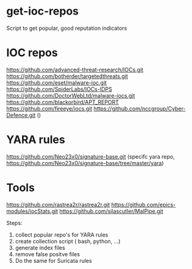 # get-ioc-repos
Script to get popular, good reputation indicators

# IOC repos
https://github.com/advanced-threat-research/IOCs.git
https://github.com/botherder/targetedthreats.git
https://github.com/eset/malware-ioc.git
https://github.com/SpiderLabs/IOCs-IDPS
https://github.com/DoctorWebLtd/malware-iocs.git
https://github.com/blackorbird/APT_REPORT
https://github.com/fireeye/iocs.git
https://github.com/nccgroup/Cyber-Defence.git ()


# YARA rules
https://github.com/Neo23x0/signature-base.git (specifc yara repo, https://github.com/Neo23x0/signature-base/tree/master/yara)

# Tools
https://github.com/rastrea2r/rastrea2r.git
https://github.com/epics-modules/iocStats.git
https://github.com/silascutler/MalPipe.git


Steps:

1) collect popular repo's for YARA rules
2) create collection script ( bash, python, ...)
3) generate index files
4) remove false positve files
5) Do the same for Suricata rules



